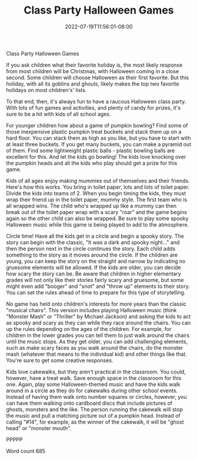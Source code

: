 ﻿---
title: "Class Party Halloween Games"
date: 2022-07-19T11:56:01-08:00
description: "Holiday Games & Activities Tips for Web Success"
featured_image: "/images/Holiday Games & Activities.jpg"
tags: ["Holiday Games & Activities"]
---

Class Party Halloween Games

If you ask children what their favorite holiday is, the most likely response from most children will be Christmas, with Halloween coming in a close second. Some children will choose Halloween as their first favorite. But this holiday, with all its goblins and ghouls, likely makes the top two favorite holidays on most children's' lists.

To that end, then, it's always fun to have a raucous Halloween class party. With lots of fun games and activities, and plenty of candy for prizes, it's sure to be a hit with kids of all school ages. 

For younger children how about a game of pumpkin bowling? Find some of those inexpensive plastic pumpkin treat buckets and stack them up on a hard floor. You can stack them as high as you like, but you have to start with at least three buckets. If you get many buckets, you can make a pyramid out of them. Find some lightweight plastic balls - plastic bowling balls are excellent for this. And let the kids go bowling! The kids love knocking over the pumpkin heads and all the kids who play should get a prize for this game. 

Kids of all ages enjoy making mummies out of themselves and their friends. Here's how this works. You bring in toilet paper, lots and lots of toilet paper. Divide the kids into teams of 2. When you begin timing the kids, they must wrap their friend up in the toilet paper, mummy style. The first team who is all wrapped wins. The child who's wrapped up like a mummy can then break out of the toilet paper wrap with a scary "roar" and the game begins again so the other child can also be wrapped. Be sure to play some spooky Halloween music while this game is being played to add to the atmosphere. 

Circle time! Have all the kids get in a circle and begin a spooky story. The story can begin with the classic, "It was a dark and spooky night..." and then the person next in the circle continues the story. Each child adds something to the story as it moves around the circle. If the children are young, you can keep the story on the straight and narrow by indicating no gruesome elements will be allowed. If the kids are older, you can decide how scary the story can be. Be aware that children in higher elementary grades will not only like their stories fairly scary and gruesome, but some might even add "booger" and "snot" and "throw up" elements to their story. You can set the rules ahead of time to prepare for this type of storytelling. 

No game has held onto children's interests for more years than the classic "musical chairs". This version includes playing Halloween music (think "Monster Mash" or "Thriller" by Michael Jackson) and asking the kids to act as spooky and scary as they can while they race around the chairs. You can up the rules depending on the ages of the children. For example, for children in the lower grades you can tell them to just walk around the chairs until the music stops. As they get older, you can add challenging elements, such as make scary faces as you walk around the chairs, do the monster mash (whatever that means to the individual kid) and other things like that. You're sure to get some creative responses.

Kids love cakewalks, but they aren't practical in the classroom. You could, however, have a treat walk. Save enough space in the classroom for this one. Again, play some Halloween-themed music and have the kids walk around in a circle as they do for cakewalks during other school events. Instead of having them walk onto number squares or circles, however, you can have them walking onto cardboard discs that include pictures of ghosts, monsters and the like. The person running the cakewalk will stop the music and pull a matching picture out of a pumpkin head. Instead of calling "#14", for example, as the winner of the cakewalk, it will be "ghost head" or "monster mouth".

PPPPP

Word count 685



